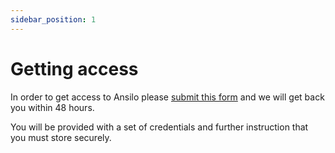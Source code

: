 ```yaml
---
sidebar_position: 1
---
```


# Getting access

In order to get access to Ansilo please [submit this form](https://ansilo.io/access)
and we will get back you within 48 hours.

You will be provided with a set of credentials and further instruction that you must store securely.

